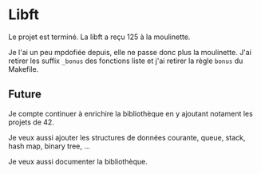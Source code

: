 # Libft

Le projet est terminé. La libft a reçu 125 à la moulinette.

Je l'ai un peu mpdofiée depuis, elle ne passe donc plus la moulinette. J'ai retirer les suffix `_bonus` des fonctions liste et j'ai retirer la règle `bonus` du Makefile.

## Future

Je compte continuer à enrichire la bibliothèque en y ajoutant notament les projets de 42.

Je veux aussi ajouter les structures de données courante, queue, stack, hash map, binary tree, ...

Je veux aussi documenter la bibliothèque.

